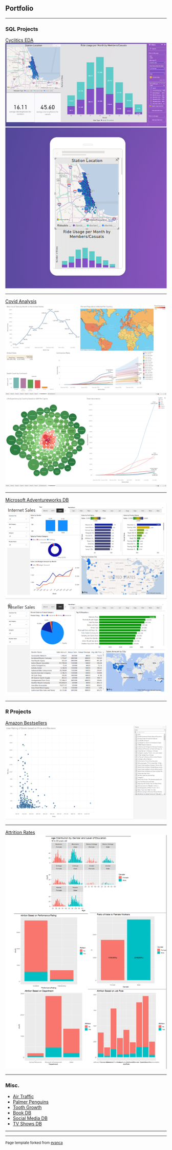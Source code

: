 ## Portfolio

---

### SQL Projects

<a href="https://github.com/MichaelMoreno17/michaelmoreno17.github.io/tree/master/Projects/Project_4" target="_blank">Cyclitics EDA</a>
<img src="images/BI_layout.png?raw=true"/>
<img src="images/Mobile_layout.png?raw=true"/>

---

<a href="https://github.com/MichaelMoreno17/michaelmoreno17.github.io/tree/master/Projects/Covid%20Analysis" target="_blank">Covid Analysis</a>
<img src="images/Covid_D1.png?raw=true"/>
<img src="images/Covid_D2.png?raw=true"/>


---
<a href="https://github.com/MichaelMoreno17/michaelmoreno17.github.io/tree/master/Projects/Project_3" target="_blank">Microsoft Adventureworks DB</a>
<img src="images/Internet Sales.png?raw=true"/>
<img src="images/Reseller Sales.png?raw=true"/>

---



### R Projects

<a href="https://github.com/MichaelMoreno17/michaelmoreno17.github.io/tree/master/Projects/Project_1" target="_blank">Amazon Bestsellers</a>
<img src="images/Amazon BestSellers.png?raw=true"/>

---
<a href="https://github.com/MichaelMoreno17/michaelmoreno17.github.io/tree/master/Projects/Project_2" target="_blank">Attrition Rates</a>
<img src="images/Attrition Rate Graphs.png?raw=true"/>

---

### Misc.

- <a href="https://github.com/MichaelMoreno17/michaelmoreno17.github.io/tree/master/Projects/Project_4" target="_blank">Air Traffic</a>
- <a href="https://github.com/MichaelMoreno17/michaelmoreno17.github.io/tree/master/Projects/Project_5" target="_blank">Palmer Penguins</a>
- <a href="https://github.com/MichaelMoreno17/michaelmoreno17.github.io/tree/master/Projects/Project_6" target="_blank">Tooth Growth</a>
- <a href="https://github.com/MichaelMoreno17/michaelmoreno17.github.io/tree/master/Projects/Project_7" target="_blank">Book DB</a>
- <a href="https://github.com/MichaelMoreno17/michaelmoreno17.github.io/tree/master/Projects/Project_8" target="_blank">Social Media DB</a>
- <a href="https://github.com/MichaelMoreno17/michaelmoreno17.github.io/tree/master/Projects/Project_9" target="_blank">TV Shows DB</a>

---




---
<p style="font-size:11px">Page template forked from <a href="https://github.com/evanca/quick-portfolio">evanca</a></p>
<!-- Remove above link if you don't want to attibute -->
